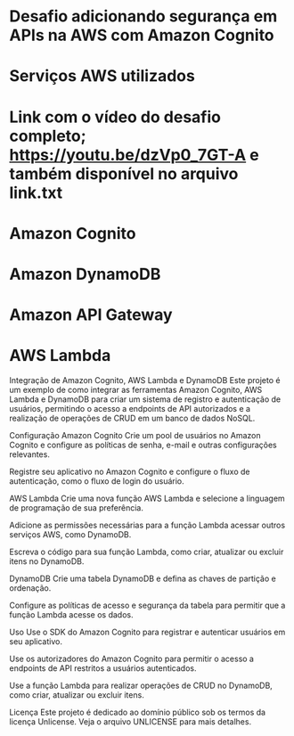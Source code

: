 # Desafio adicionando segurança em APIs na AWS com Amazon Cognito
# Serviços AWS utilizados

# Link com o vídeo do desafio completo; https://youtu.be/dzVp0_7GT-A e também disponível no arquivo link.txt

# Amazon Cognito
# Amazon DynamoDB
# Amazon API Gateway
# AWS Lambda


Integração de Amazon Cognito, AWS Lambda e DynamoDB
Este projeto é um exemplo de como integrar as ferramentas Amazon Cognito, AWS Lambda e DynamoDB para criar um sistema de registro e autenticação de usuários, permitindo o acesso a endpoints de API autorizados e a realização de operações de CRUD em um banco de dados NoSQL.

Configuração
Amazon Cognito
Crie um pool de usuários no Amazon Cognito e configure as políticas de senha, e-mail e outras configurações relevantes.

Registre seu aplicativo no Amazon Cognito e configure o fluxo de autenticação, como o fluxo de login do usuário.

AWS Lambda
Crie uma nova função AWS Lambda e selecione a linguagem de programação de sua preferência.

Adicione as permissões necessárias para a função Lambda acessar outros serviços AWS, como DynamoDB.

Escreva o código para sua função Lambda, como criar, atualizar ou excluir itens no DynamoDB.

DynamoDB
Crie uma tabela DynamoDB e defina as chaves de partição e ordenação.

Configure as políticas de acesso e segurança da tabela para permitir que a função Lambda acesse os dados.

Uso
Use o SDK do Amazon Cognito para registrar e autenticar usuários em seu aplicativo.

Use os autorizadores do Amazon Cognito para permitir o acesso a endpoints de API restritos a usuários autenticados.

Use a função Lambda para realizar operações de CRUD no DynamoDB, como criar, atualizar ou excluir itens.

Licença
Este projeto é dedicado ao domínio público sob os termos da licença Unlicense. Veja o arquivo UNLICENSE para mais detalhes.
